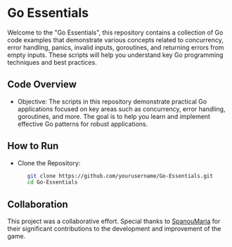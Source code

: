 # Go Essentials

Welcome to the "Go Essentials", this repository contains a collection of Go code examples that demonstrate various concepts related to concurrency, error handling, panics,
invalid inputs, goroutines, and returning errors from empty inputs. These scripts will help you understand key Go programming techniques and best practices.


## Code Overview
- Objective: The scripts in this repository demonstrate practical Go applications focused on key areas
  such as concurrency, error handling, goroutines, and more. The goal is to help you learn and implement
  effective Go patterns for robust applications.


## How to Run
- Clone the Repository:
  ```bash
     git clone https://github.com/yourusername/Go-Essentials.git
     cd Go-Essentials


## Collaboration
This project was a collaborative effort. Special thanks to [SpanouMaria](https://github.com/SpanouMaria) for their significant contributions to the development and improvement of the game.
